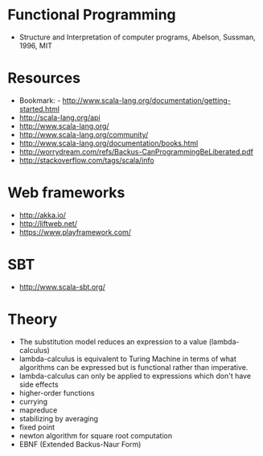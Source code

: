# Functional Programming
- Structure and Interpretation of computer programs, Abelson, Sussman, 1996, MIT

# Resources
- Bookmark: - http://www.scala-lang.org/documentation/getting-started.html
- http://scala-lang.org/api
- http://www.scala-lang.org/
- http://www.scala-lang.org/community/
- http://www.scala-lang.org/documentation/books.html
- http://worrydream.com/refs/Backus-CanProgrammingBeLiberated.pdf
- http://stackoverflow.com/tags/scala/info

# Web frameworks
- http://akka.io/
- http://liftweb.net/
- https://www.playframework.com/

# SBT
- http://www.scala-sbt.org/

# Theory
- The substitution model reduces an expression to a value (lambda-calculus)
- lambda-calculus is equivalent to Turing Machine in terms of what algorithms can be expressed but is functional rather than imperative.
- lambda-calculus can only be applied to expressions which don't have side effects
- higher-order functions
- currying
- mapreduce
- stabilizing by averaging
- fixed point
- newton algorithm for square root computation
- EBNF (Extended Backus-Naur Form)
